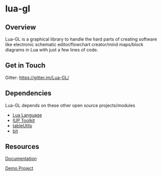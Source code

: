 # lua-gl

## Overview

Lua-GL is a graphical library to handle the hard parts of creating software like electronic schematic editor/flowchart creator/mind maps/block diagrams in Lua with just a few lines of code.

## Get in Touch
Gitter: https://gitter.im/Lua-GL/

## Dependencies
Lua-GL depends on these other open source projects/modules

* [Lua Language](https://www.lua.org/)
* [IUP Toolkit](https://www.tecgraf.puc-rio.br/iup/)
* [tableUtils](https://github.com/aryajur/tableUtils)
* [bit](https://github.com/aryajur/bit)

## Resources

[Documentation](https://github.com/Deepak123bharat/lua-gl/wiki)
 
[Demo Project](https://github.com/Deepak123bharat/lua-gl/blob/master/Demo/DemoProject.lua)
